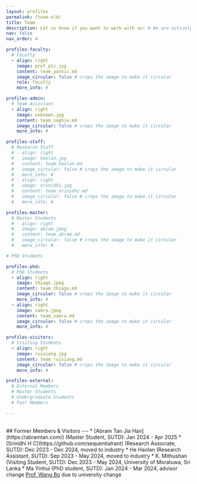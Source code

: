 ```yaml
---
layout: profiles
permalink: /team-old/
title: Team
description: Let us know if you want to work with us! # We are actively hiring PhD students, 
nav: false
nav_order: 4

profiles-faculty:
  # Faculty
  - align: right
    image: prof_pic.jpg
    content: team_yannic.md
    image_circular: false # crops the image to make it circular
    role: faculty
    more_info: #

profiles-admin:
  # Team Assistant
  - align: right
    image: unknown.jpg
    content: team_sophie.md
    image_circular: false # crops the image to make it circular
    more_info: #

profiles-staff:
  # Research Staff
  # - align: right
  #   image: haolan.jpg
  #   content: team_haolan.md
  #   image_circular: false # crops the image to make it circular
  #   more_info: #
  # - align: right
  #   image: srinidhi.jpg
  #   content: team_srinidhi.md
  #   image_circular: false # crops the image to make it circular
  #   more_info: #

profiles-master:
  # Master Students
  # - align: right
  #   image: abram.jpeg
  #   content: team_abram.md
  #   image_circular: false # crops the image to make it circular
  #   more_info: #

# PhD Students

profiles-phd:
  # PhD Students
  - align: right
    image: thiago.jpeg
    content: team_thiago.md
    image_circular: false # crops the image to make it circular
    more_info: #
  - align: right
    image: samra.jpeg
    content: team_samra.md
    image_circular: false # crops the image to make it circular
    more_info: #

profiles-visitors:
  # Visiting Students
  - align: right
    image: ruixiang.jpg
    content: team_ruixiang.md
    image_circular: false # crops the image to make it circular
    more_info: #

profiles-external:
  # External Members
  # Master Students
  # Undergraduate Students
  # Past Members

---
```


<br>
## Former Members & Visitors
---
* [Abram Tan Jia Han](https://abramtan.com/) (Master Student, SUTD): Jan 2024 - Apr 2025
* [Srinidhi H C](https://github.com/sequentialrant) (Research Associate, SUTD): Dec 2023 - Dec 2024, moved to industry
* He Haolan (Research Assistant, SUTD): Sep 2023 - May 2024, moved to industry
* K. Mithushan (Visiting Student, SUTD): Dec 2023 - May 2024, University of Moratuwa, Sri Lanka
* Ma Yinhui (PhD student, SUTD): Jan 2024 - Mar 2024, advisor change <a href="https://istd.sutd.edu.sg/people/faculty/angela-wang-bo/">Prof. Wang Bo</a> due to university change